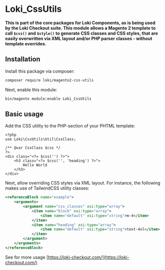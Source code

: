 # Loki_CssUtils

**This is part of the core packages for Loki Components, as is being used by the Loki Checkout suite. This module allows a Magento 2 template to call `$css()` and `$style()` to generate CSS classes and CSS styles, that are easily overwritten via XML layout and/or PHP parser classes - without template overrides.**

## Installation
Install this package via composer:
```bash
composer require loki/magento2-css-utils
```

Next, enable this module:
```bash
bin/magento module:enable Loki_CssUtils
```

## Basic usage
Add the CSS utility to the PHP-section of your PHTML template:
```phtml
<?php
use Loki\CssUtils\Util\CssClass;

/** @var CssClass $css */
?>
<div class="<?= $css('') ?>">
    <h3 class="<?= $css('', 'heading') ?>">
        Hello World
    </h3>
</div>
```

Next, allow overriding CSS styles via XML layout. For instance, the following makes use of TailwindCSS utility classes:
```xml
<referenceBlock name="example">
    <arguments>
        <argument name="css_classes" xsi:type="array">
            <item name="block" xsi:type="array">
                <item name="default" xsi:type="string">m-4</item>
            </item>
            <item name="heading" xsi:type="array">
                <item name="default" xsi:type="string">text-4xl</item>
            </item>
        </argument>
    </arguments>
</referenceBlock>
```

See for more usage [https://loki-checkout.com/](https://loki-checkout.com/)
